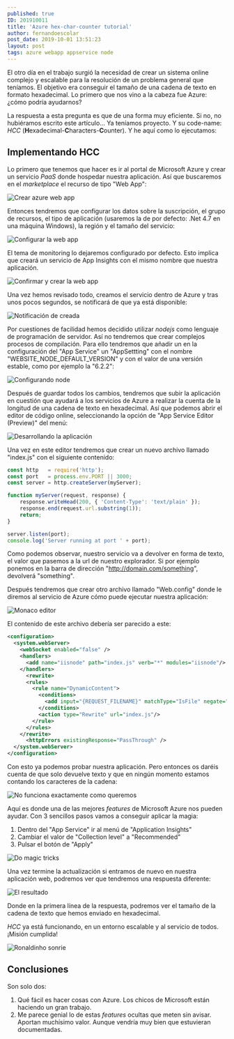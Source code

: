 ```yaml
---
published: true
ID: 201910011
title: 'Azure hex-char-counter tutorial'
author: fernandoescolar
post_date: 2019-10-01 13:51:23
layout: post
tags: azure webapp appservice node
---
```


El otro día en el trabajo surgió la necesidad de crear un sistema online complejo y escalable para la resolución de un problema general que teníamos. El objetivo era conseguir el tamaño de una cadena de texto en formato hexadecimal. Lo primero que nos vino a la cabeza fue Azure: ¿cómo podría ayudarnos?<!--break-->

La respuesta a esta pregunta es que de una forma muy eficiente. Si no, no hubiéramos escrito este artículo... Ya teníamos proyecto. Y su code-name: *HCC* (**H**exadecimal-**C**haracters-**C**ounter). Y he aquí como lo ejecutamos:

## Implementando HCC

Lo primero que tenemos que hacer es ir al portal de Microsoft Azure y crear un servicio *PaaS* donde hospedar nuestra aplicación. Así que buscaremos en el *marketplace* el recurso de tipo "Web App":

![Crear azure web app](/public/uploads/2019/09/hex-counter-1.png)

Entonces tendremos que configurar los datos sobre la suscripción, el grupo de recursos, el tipo de aplicación (usaremos la de por defecto: .Net 4.7 en una máquina Windows), la región y el tamaño del servicio:

![Configurar la web app](/public/uploads/2019/09/hex-counter-2.png)

El tema de monitoring lo dejaremos configurado por defecto. Esto implica que creará un servicio de App Insights con el mismo nombre que nuestra aplicación.

![Confirmar y crear la web app](/public/uploads/2019/09/hex-counter-3.png)

Una vez hemos revisado todo, creamos el servicio dentro de Azure y tras unos pocos segundos, se notificará de que ya está disponible:

![Notificación de creada](/public/uploads/2019/09/hex-counter-4.png)

Por cuestiones de facilidad hemos decidido utilizar *nodejs* como lenguaje de programación de servidor. Así no tendremos que crear complejos procesos de compilación. Para ello tendremos que añadir un en la configuración del "App Service" un "AppSettting" con el nombre "WEBSITE_NODE_DEFAULT_VERSION" y con el valor de una versión estable, como por ejemplo la "6.2.2":

![Configurando node](/public/uploads/2019/09/hex-counter-5.png)

Después de guardar todos los cambios, tendremos que subir la aplicación en cuestión que ayudará a los servicios de Azure a realizar la cuenta de la longitud de una cadena de texto en hexadecimal. Así que podemos abrir el editor de código online, seleccionando la opción de "App Service Editor (Preview)" del menú:

![Desarrollando la aplicación](/public/uploads/2019/09/hex-counter-6.png)

Una vez en este editor tendremos que crear un nuevo archivo llamado "index.js" con el siguiente contenido:

```js
const http   = require('http');
const port   = process.env.PORT || 3000;
const server = http.createServer(myServer);

function myServer(request, response) {
	response.writeHead(200, { 'Content-Type': 'text/plain' });
    response.end(request.url.substring(1));
    return;
}

server.listen(port);
console.log('Server running at port ' + port);
```

Como podemos observar, nuestro servicio va a devolver en forma de texto, el valor que pasemos a la url de nuestro explorador. Si por ejemplo ponemos en la barra de dirección "http://domain.com/something", devolverá "something".

Después tendremos que crear otro archivo llamado "Web.config" donde le diremos al servicio de Azure cómo puede ejecutar nuestra aplicación:

![Monaco editor](/public/uploads/2019/09/hex-counter-7.png)

El contenido de este archivo debería ser parecido a este:

```xml
<configuration>
  <system.webServer>
    <webSocket enabled="false" />
    <handlers>
      <add name="iisnode" path="index.js" verb="*" modules="iisnode"/>
    </handlers>
	  <rewrite>
      <rules>
        <rule name="DynamicContent">
          <conditions>
            <add input="{REQUEST_FILENAME}" matchType="IsFile" negate="True"/>
          </conditions>
          <action type="Rewrite" url="index.js"/>
        </rule>
      </rules>
    </rewrite>
	  <httpErrors existingResponse="PassThrough" />
  </system.webServer>
</configuration>
```

Con esto ya podemos probar nuestra aplicación. Pero entonces os daréis cuenta de que solo devuelve texto y que en ningún momento estamos contando los caracteres de la cadena:

![No funciona exactamente como queremos](/public/uploads/2019/09/hex-counter-bad.png)

Aquí es donde una de las mejores *features* de Microsoft Azure nos pueden ayudar. Con 3 sencillos pasos vamos a conseguir aplicar la magia:

1. Dentro del "App Service" ir al menú de "Application Insights"
2. Cambiar el valor de "Collection level" a "Recommended"
3. Pulsar el botón de "Apply"

![Do magic tricks](/public/uploads/2019/09/hex-counter-8.png)

Una vez termine la actualización si entramos de nuevo en nuestra aplicación web, podremos ver que tendremos una respuesta diferente:

![El resultado](/public/uploads/2019/09/hex-counter-9.png)

Donde en la primera línea de la respuesta, podremos ver el tamaño de la cadena de texto que hemos enviado en hexadecimal.

*HCC* ya está funcionando, en un entorno escalable y al servicio de todos. ¡Misión cumplida!

![Ronaldinho sonrie](/public/uploads/2019/09/ronaldinho.jpg)

## Conclusiones

Son solo dos:

1. Qué fácil es hacer cosas con Azure. Los chicos de Microsoft están haciendo un gran trabajo.
2. Me parece genial lo de estas *features* ocultas que meten sin avisar. Aportan muchísimo valor. Aunque vendría muy bien que estuvieran documentadas.
